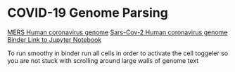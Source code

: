 # COVID-19 Genome Parsing
[MERS Human coronavirus genome](https://www.ncbi.nlm.nih.gov/nucleotide/KP223131)
[Sars-Cov-2 Human coronavirus genome](https://www.ncbi.nlm.nih.gov/nuccore/MG772808) 
[Binder Link to Jupyter Notebook](https://gesis.mybinder.org/binder/v2/gh/theloosygoose/COVID-19/c8a0aee934dec9d2bb39947e3097029fa0f5f2b0)


To run smoothy in binder run all cells in order to activate the cell toggeler so you are not stuck with scrolling around large walls of genome text
